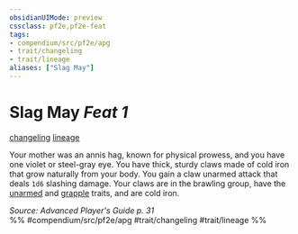 ```yaml
---
obsidianUIMode: preview
cssclass: pf2e,pf2e-feat
tags:
- compendium/src/pf2e/apg
- trait/changeling
- trait/lineage
aliases: ["Slag May"]
---
```

# Slag May  *Feat 1*  
[changeling](../../rules/traits/changeling-b1.md)  [lineage](../../rules/traits/lineage-apg.md)  


Your mother was an annis hag, known for physical prowess, and you have one violet or steel-gray eye. You have thick, sturdy claws made of cold iron that grow naturally from your body. You gain a claw unarmed attack that deals `1d6` slashing damage. Your claws are in the brawling group, have the [unarmed](../../rules/traits/unarmed.md) and [grapple](../../rules/traits/grapple.md) traits, and are cold iron.

*Source: Advanced Player's Guide p. 31*  
%% #compendium/src/pf2e/apg #trait/changeling #trait/lineage %%